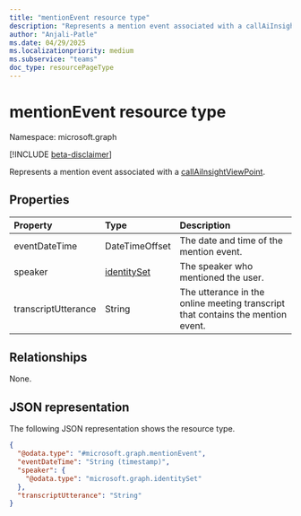 ```yaml
---
title: "mentionEvent resource type"
description: "Represents a mention event associated with a callAiInsightViewPoint."
author: "Anjali-Patle"
ms.date: 04/29/2025
ms.localizationpriority: medium
ms.subservice: "teams"
doc_type: resourcePageType
---
```


# mentionEvent resource type

Namespace: microsoft.graph

[!INCLUDE [beta-disclaimer](../../includes/beta-disclaimer.md)]

Represents a mention event associated with a [callAiInsightViewPoint](callaiinsightviewpoint.md).


## Properties
|Property|Type|Description|
|:---|:---|:---|
|eventDateTime|DateTimeOffset|The date and time of the mention event.|
|speaker|[identitySet](identityset.md)|The speaker who mentioned the user.|
|transcriptUtterance|String|The utterance in the online meeting transcript that contains the mention event.|

## Relationships
None.

## JSON representation
The following JSON representation shows the resource type.
<!-- {
  "blockType": "resource",
  "@odata.type": "microsoft.graph.mentionEvent"
}
-->
``` json
{
  "@odata.type": "#microsoft.graph.mentionEvent",
  "eventDateTime": "String (timestamp)",
  "speaker": {
    "@odata.type": "microsoft.graph.identitySet"
  },
  "transcriptUtterance": "String"
}
```

